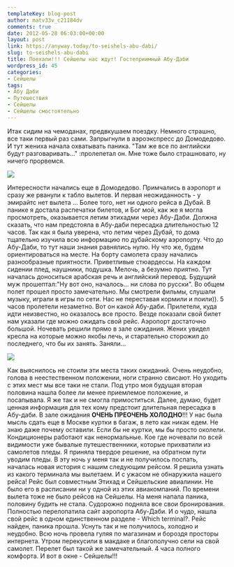 ```yaml
---
templateKey: blog-post
author: matv33v_c21184dv
comments: true
date: 2012-05-28 06:03:00+00:00
layout: post
link: https://anyway.today/to-seishels-abu-dabi/
slug: to-seishels-abu-dabi
title: Поехали!!! Сейшелы нас ждут! Гостеприимный Абу-Даби
wordpress_id: 45
categories:
- Сейшелы
tags:
- Абу Даби
- Путешествия
- Сейшелы
- Сейшелы смостоятельно
---
```


Итак сидим на чемоданах, предвкушаем поездку. Немного страшно, все таки первый раз сами. Запрыгнули в аэроэкспресс до Домодедово. И тут жениха начала охватывать паника. "Там же все по английски будут разговаривать..." :пролепетал он. Мне тоже было страшновато, ну ничего прорвемся.


[![](http://anyway.today/wp-content/uploads/2012/05/2012-04-18_01-24-46_Seychelles_032-300x200.jpg)](http://anyway.today/wp-content/uploads/2012/05/2012-04-18_01-24-46_Seychelles_032.jpg)


<!-- more -->

Интересности начались еще в Домодедово.
Примчались в аэропорт и сразу же рванули к табло вылетов. И первая неожиданность - у эмирайтс нет вылета ... Более того, нет ни одного рейса в Дубай. В панике я достала распечатки билетов, и Бог мой, как же я могла просмотреть, оказывается летим этихадми через Абу-Даби. Должна сказать, что нам предстояла в Абу-даби пересадка длительностью 12 часов. Так как я была уверена, что летим через Дубай, то дома тщательно изучила всю информацию по дубайскому аэропорту. Что до Абу-Даби, то тут наши знания равнялись нулю. Ну что же, будем ориентироваться на месте.
На борту самолета сразу начались разнообразные приятности. Приветливые стюардессы. На каждом сидении плед, наушники, подушка. Мелочь, а безумно приятно. Тут началась доноситься арабская речь и английский перевод. Будущий муж прошептал:"Ну вот оно, началось... ни слова по русски". Во общем полет прошел просто замечательно. Мы смотрели фильмы, слушали музыку, играли в игры по сети. Нас не переставая кормили и поили)). 5 часов пролетели незаметно.
Вот он какой Абу-даби. Прилетели, куда идти неизвестно, но оказалось все просто. Везде показали свой билет нам указали где можно ожидать свой рейс. Аэропорт достаточно большой. Ночевать решили прямо в зале ожидания. Жених увидел кресла на которые можно якобы лечь, и старательно сторожил до последнего, что бы их занять. Заняли...


[![](http://anyway.today/wp-content/uploads/2012/05/kreslo-300x200.jpg)](http://anyway.today/wp-content/uploads/2012/05/kreslo.jpg)


Как выяснилось не стоили эти места таких ожиданий. Очень неудобно, голова в неестественном положении, ноги странно свисают. Но уходить с этих мест мы все таки не стали. Под утро моя будущая вторая половина нашла более ли менее приемлемое положение, и посапывала. Я же так и не смогла примоститься.
Далее, думаю, будет ценная информация для тех кому предстоит длительная пересадка в Абу-даби. В зале ожидания **ОЧЕНЬ ПРЕОЧЕНЬ ХОЛОДНО**!!! У нас была мысль сдать еще в Москве куртки в багаж, в лето как никак едем. Не знаю даже почему оставили. Если бы не куртки, мы бы просто околели. Кондиционеры работают как ненормальные. Кое где ночевали по всей видимости уже бывалые путешественники, которые прихватили из самолетов пледы. Я приняла твердое решение, на обратном пути уводим пледы.
В эту ночь у меня так и не получилось поспать, началась новая история с нашим следующим рейсом. Я решила узнать из какого терминала мы вылетаем. И с ужасом не обнаружила нашего рейса! Рейс был совместным Этихад и Сейшельские авиалинии. Не было его в расписании ни у одной из этих авиакомпаний. По времени вылета тоже не было рейсов на Сейшелы. На меня напала паника, половину будить не стала. Судорожно подняла все свои бронирования. Полностью перелопатила сайт аэропорта Абу-Даби. И о чудо, нашла свой рейс в одном единственном разделе - Which terminal?. Рейс найден, паника прошла. Уснуть так и не получилось, холодно и неудобно. Всю ночь провела гуляя по магазинам и бороздя просторы интернета.
Утром перекусили в макдаке и благополучно сели на свой самолет. Перелет был такой же замечательный. 4 часа полного комфорта. И вот в окне - Сейшелы!!!







